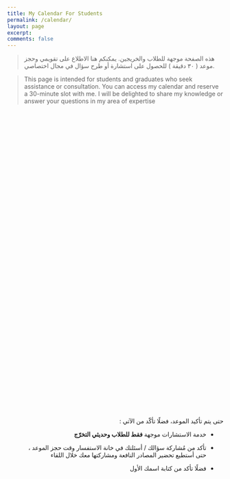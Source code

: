 ```yaml
---
title: My Calendar For Students
permalink: /calendar/
layout: page
excerpt: 
comments: false
---
```


> هذه الصفحة موجهة للطلاب والخريجين. يمكنكم هنا الاطلاع على تقويمي وحجز موعد ( ٣٠ دقيقة ) للحصول على استشارة أو طرح سؤال في مجال اختصاصي.

> This page is intended for students and graduates who seek assistance or consultation. You can access my calendar and reserve a 30-minute slot with me. I will be delighted to share my knowledge or answer your questions in my area of expertise
<!-- Calendly inline widget begin -->
<div class="calendly-inline-widget" data-url="https://calendly.com/ala2-calendar/30min?hide_event_type_details=1&hide_gdpr_banner=1&primary_color=751209" style="min-width:320px;height:700px;"></div>
<script type="text/javascript" src="https://assets.calendly.com/assets/external/widget.js" async></script>
<!-- Calendly inline widget end -->

<div dir="rtl" markdown="1">

حتى يتم تأكيد الموعد، فضلًا تأكّد من الآتي :

* خدمة الاستشارات موجهة **فقط للطلاب وحديثي التخرّج**

* تأكد من مُشاركة سؤالك / أسئلتك في خانة الاستفسار وقت حجز الموعد ، حتى أستطيع تحضير المصادر النافعة ومشاركتها معك خلال اللقاء

* فضلًا تأكد من كتابة اسمك الأول 

</div>
